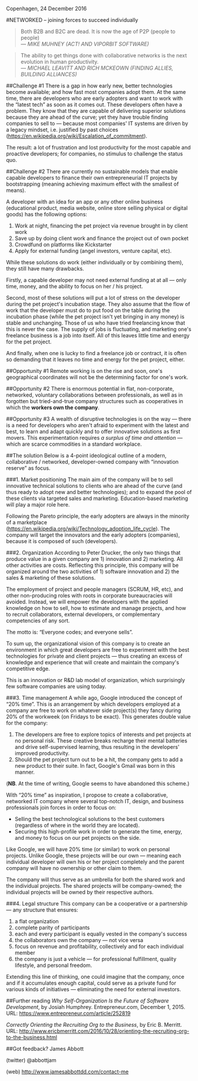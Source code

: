 Copenhagen, 24 December 2016

#NETWORKED
– joining forces to succeed individually 

<blockquote>
    Both B2B and B2C are dead. It is now the age of P2P (people to people)
    <br />
    <footer><cite>— <em>MIKE MUHNEY (ACT! AND VIPORBIT SOFTWARE)</em></cite></footer>
</blockquote>

<blockquote>
    The ability to get things done with collaborative networks is the next evolution in human productivity.
    <br />
    <footer><cite>— <em>MICHAEL LEAVITT AND RICH MCKEOWN (FINDING ALLIES, BUILDING ALLIANCES)</em></cite></footer>
</blockquote>

##Challenge #1
There is a gap in how early new, better technologies become available; and how fast most companies adopt them. At the same time, there are developers who are early adopters and want to work with the “latest tech” as soon as it comes out. These developers often have a problem. They know that they are capable of delivering superior solutions because they are ahead of the curve; yet they have trouble finding companies to sell to — because most companies' IT systems are driven by a legacy mindset, i.e. justified by past choices (https://en.wikipedia.org/wiki/Escalation_of_commitment).

The result: a lot of frustration and lost productivity for the most capable and proactive developers; for companies, no stimulus to challenge the status quo.

##Challenge #2
There are currently no sustainable models that enable capable developers to finance their own entrepreneurial IT projects by bootstrapping (meaning achieving maximum effect with the smallest of means). 

A developer with an idea for an app or any other online business (educational product, media website, online store selling physical or digital goods) has the following options:

1. Work at night, financing the pet project via revenue brought in by client work
2. Save up by doing client work and finance the project out of own pocket
3. Crowdfund on platforms like Kickstarter
4. Apply for external funding (angel investors, venture capital, etc).

While these solutions do work (either individually or by combining them), they still have many drawbacks. 

Firstly, a capable developer may not need external funding at at all — only time, money, and the ability to focus on her / his project. 

Second, most of these solutions will put a lot of stress on the developer during the pet project's incubation stage. They also assume that the flow of work that the developer must do to put food on the table during the incubation phase (while the pet project isn't yet bringing in any money) is stable and unchanging. Those of us who have tried freelancing know that this is never the case. The supply of jobs is fluctuating, and marketing one's freelance business is a job into itself. All of this leaves little time and energy for the pet project. 

And finally, when one is lucky to find a freelance job or contract, it is often so demanding that it leaves no time and energy for the pet project, either.

##Opportunity #1
Remote working is on the rise and soon, one's geographical coordinates will not be the determining factor for one's work.

##Opportunity #2
There is enormous potential in flat, non-corporate, networked, voluntary collaborations between professionals, as well as in forgotten but tried-and-true company structures such as cooperatives in which the **workers own the company**.

##Opportunity #3
A wealth of disruptive technologies is on the way — there is a need for developers who aren't afraid to experiment with the latest and best, to learn and adapt quickly and to offer innovative solutions as first movers. This experimentation requires *a surplus of time and attention* — which are scarce commodities in a standard workplace.

##The solution
Below is a 4-point ideological outline of a modern, collaborative / networked, developer-owned company with “innovation reserve” as focus.

###1. Market positioning
The main aim of the company will be to sell innovative technical solutions to clients who are ahead of the curve (and thus ready to adopt new and better technologies); and to expand the pool of these clients via targeted sales and marketing. Education-based marketing will play a major role here.

Following the Pareto principle, the early adopters are always in the minority of a marketplace (https://en.wikipedia.org/wiki/Technology_adoption_life_cycle). The company will target the innovators and the early adopters (companies), because it is composed of such (developers).

###2. Organization
According to Peter Drucker, the only two things that produce value in a given company are 1) innovation and 2) marketing. All other activities are costs. Reflecting this principle, this company will be organized around the two activities of 1) software innovation and 2) the sales & marketing of these solutions. 

The employment of project and people managers (SCRUM, HR, etc), and other non-producing roles with roots in corporate bureaucracies will avoided. Instead, we will empower the developers with the applied knowledge on how to sell, how to estimate and manage projects, and how to recruit collaborators, external developers, or complementary competencies of any sort. 

The motto is: “Everyone codes; and everyone sells”.

To sum up, the organizational vision of this company is to create an environment in which great developers are free to experiment with the best technologies for private and client projects — thus creating an excess of knowledge and experience that will create and maintain the company's competitive edge. 

This is an innovation or R&D lab model of organization, which surprisingly few software companies are using today.

###3. Time management
A while ago, Google introduced the concept of “20% time”. This is an arrangement by which developers employed at a company are free to work on whatever side project(s) they fancy during 20% of the workweek (on Fridays to be exact). This generates double value for the company: 

1. The developers are free to explore topics of interests and pet projects at no personal risk. These creative breaks recharge their mental batteries and drive self-supervised learning, thus resulting in the developers' improved productivity.
2. Should the pet project turn out to be a hit, the company gets to add a new product to their suite. In fact, Google's Gmail was born in this manner. 

(**NB**. At the time of writing, Google seems to have abandoned this scheme.)

With “20% time” as inspiration, I propose to create a collaborative, networked IT company where several top-notch IT, design, and business professionals join forces in order to focus on: 

* Selling the best technological solutions to the best customers (regardless of where in the world they are located).
* Securing this high-profile work in order to generate the time, energy, and money to focus on our pet projects on the side.

Like Google, we will have 20% time (or similar) to work on personal projects. Unlike Google, these projects will be our own — meaning each individual developer will own his or her project completely and the parent company will have no ownership or other claim to them. 

The company will thus serve as an umbrella for both the shared work and the individual projects. The shared projects will be company-owned; the individual projects will be owned by their respective authors.

###4. Legal structure
This company can be a cooperative or a partnership — any structure that ensures: 

1. a flat organization 
2. complete parity of participants
3. each and every participant is equally vested in the company's success
4. the collaborators own the company — not vice versa
5. focus on revenue and profitability, collectively and for each individual member
6. the company is just a vehicle — for professional fulfillment, quality lifestyle, and personal freedom.

Extending this line of thinking, one could imagine that the company, once and if it accumulates enough capital, could serve as a private fund for various kinds of initiatives — eliminating the need for external investors.

##Further reading
*Why Self-Organization Is the Future of Software Development*, by Josiah Humphrey. Entrepreneur.com, December 1, 2015. URL: https://www.entrepreneur.com/article/252819

*Correctly Orienting the Recruiting Org to the Business*, by Eric B. Merritt. URL: http://www.ericbmerritt.com/2016/10/28/orienting-the-recruiting-org-to-the-business.html

##Got feedback?
James Abbott

(twitter) @abbottjam

(web) http://www.jamesabbottdd.com/contact-me
